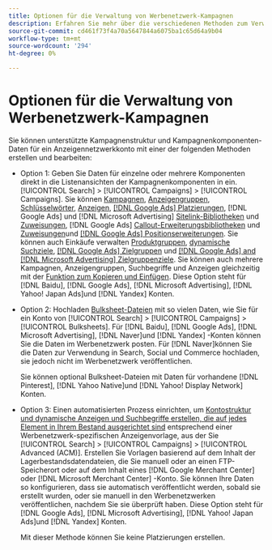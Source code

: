 ```yaml
---
title: Optionen für die Verwaltung von Werbenetzwerk-Kampagnen
description: Erfahren Sie mehr über die verschiedenen Methoden zum Verwalten von Daten für Ihre Werbenetzwerk-Kampagnen.
source-git-commit: cd461f73f4a70a5647844a6075ba1c65d64a9b04
workflow-type: tm+mt
source-wordcount: '294'
ht-degree: 0%

---
```


# Optionen für die Verwaltung von Werbenetzwerk-Kampagnen

Sie können unterstützte Kampagnenstruktur und Kampagnenkomponenten-Daten für ein Anzeigennetzwerkkonto mit einer der folgenden Methoden erstellen und bearbeiten:

* Option 1: Geben Sie Daten für einzelne oder mehrere Komponenten direkt in die Listenansichten der Kampagnenkomponenten in ein. [!UICONTROL Search] > [!UICONTROL Campaigns] > [!UICONTROL Campaigns]. Sie können [Kampagnen](/help/search-social-commerce/campaign-management/campaigns/campaign-manage.md), [Anzeigengruppen](/help/search-social-commerce/campaign-management/campaigns/ad-group-manage.md), [Schlüsselwörter](/help/search-social-commerce/campaign-management/campaigns/keyword-manage.md), [Anzeigen](/help/search-social-commerce/campaign-management/campaigns/ad-manage.md), [[!DNL Google Ads] Platzierungen](/help/search-social-commerce/campaign-management/campaigns/placement-manage.md), [!DNL Google Ads] und [!DNL Microsoft Advertising] [Sitelink-Bibliotheken](/help/search-social-commerce/campaign-management/campaigns/sitelink-extension-manage.md) und [Zuweisungen](/help/search-social-commerce/campaign-management/campaigns/sitelink-extension-associate.md), [!DNL Google Ads] [Callout-Erweiterungsbibliotheken](/help/search-social-commerce/campaign-management/campaigns/callout-extension-manage.md) und [Zuweisungen](/help/search-social-commerce/campaign-management/campaigns/callout-extension-associate.md)und [[!DNL Google Ads] Positionserweiterungen](/help/search-social-commerce/campaign-management/campaigns/location-extension-manage.md). Sie können auch Einkäufe verwalten [Produktgruppen](/help/search-social-commerce/campaign-management/campaigns/product-group-manage.md), [dynamische Suchziele](/help/search-social-commerce/campaign-management/campaigns/dynamic-search-target-manage.md), [[!DNL Google Ads] Zielgruppen](/help/search-social-commerce/campaign-management/campaigns/audience-about.md) und [[!DNL Google Ads] and [!DNL Microsoft Advertising] Zielgruppenziele](/help/search-social-commerce/campaign-management/campaigns/audience-targets-manage.md). Sie können auch mehrere Kampagnen, Anzeigengruppen, Suchbegriffe und Anzeigen gleichzeitig mit der [Funktion zum Kopieren und Einfügen](/help/search-social-commerce/campaign-management/campaigns/copy-paste.md). Diese Option steht für [!DNL Baidu], [!DNL Google Ads], [!DNL Microsoft Advertising], [!DNL Yahoo! Japan Ads]und [!DNL Yandex] Konten.

* Option 2: Hochladen [Bulksheet-Dateien](/help/search-social-commerce/campaign-management/bulksheets/bulksheet-about.md) mit so vielen Daten, wie Sie für ein Konto von [!UICONTROL Search] > [!UICONTROL Campaigns] > [!UICONTROL Bulksheets]. Für [!DNL Baidu], [!DNL Google Ads], [!DNL Microsoft Advertising], [!DNL Naver]und [!DNL Yandex] -Konten können Sie die Daten im Werbenetzwerk posten. Für [!DNL Naver]können Sie die Daten zur Verwendung in Search, Social und Commerce hochladen, sie jedoch nicht im Werbenetzwerk veröffentlichen.

   Sie können optional Bulksheet-Dateien mit Daten für vorhandene [!DNL Pinterest], [!DNL Yahoo Native]und [!DNL Yahoo! Display Network] Konten.

* Option 3: Einen automatisierten Prozess einrichten, um [Kontostruktur und dynamische Anzeigen und Suchbegriffe erstellen, die auf jedes Element in Ihrem Bestand ausgerichtet sind](/help/search-social-commerce/campaign-management/inventory-feeds/inventory-feeds-about.md) entsprechend einer Werbenetzwerk-spezifischen Anzeigenvorlage, aus der Sie [!UICONTROL Search] > [!UICONTROL Campaigns] > [!UICONTROL  Advanced (ACM)]. Erstellen Sie Vorlagen basierend auf dem Inhalt der Lagerbestandsdatendateien, die Sie manuell oder an einen FTP-Speicherort oder auf dem Inhalt eines [!DNL Google Merchant Center] oder [!DNL Microsoft Merchant Center] -Konto. Sie können Ihre Daten so konfigurieren, dass sie automatisch veröffentlicht werden, sobald sie erstellt wurden, oder sie manuell in den Werbenetzwerken veröffentlichen, nachdem Sie sie überprüft haben. Diese Option steht für [!DNL Google Ads], [!DNL Microsoft Advertising], [!DNL Yahoo! Japan Ads]und [!DNL Yandex] Konten.

   Mit dieser Methode können Sie keine Platzierungen erstellen.
